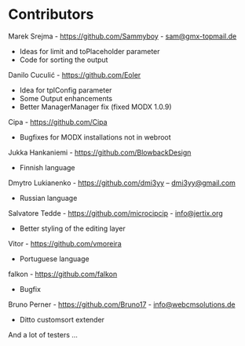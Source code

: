 Contributors
================================================================================

Marek Srejma - https://github.com/Sammyboy - sam@gmx-topmail.de

- Ideas for limit and toPlaceholder parameter
- Code for sorting the output

Danilo Cuculić - https://github.com/Eoler

- Idea for tplConfig parameter
- Some Output enhancements
- Better ManagerManager fix (fixed MODX 1.0.9)

Cipa - https://github.com/Cipa

- Bugfixes for MODX installations not in webroot

Jukka Hankaniemi - https://github.com/BlowbackDesign

- Finnish language

Dmytro Lukianenko - https://github.com/dmi3yy – dmi3yy@gmail.com

- Russian language

Salvatore Tedde - https://github.com/microcipcip - info@jertix.org

- Better styling of the editing layer

Vitor - https://github.com/vmoreira

- Portuguese language

falkon - https://github.com/falkon

- Bugfix

Bruno Perner - https://github.com/Bruno17 - info@webcmsolutions.de

- Ditto customsort extender

And a lot of testers ...
